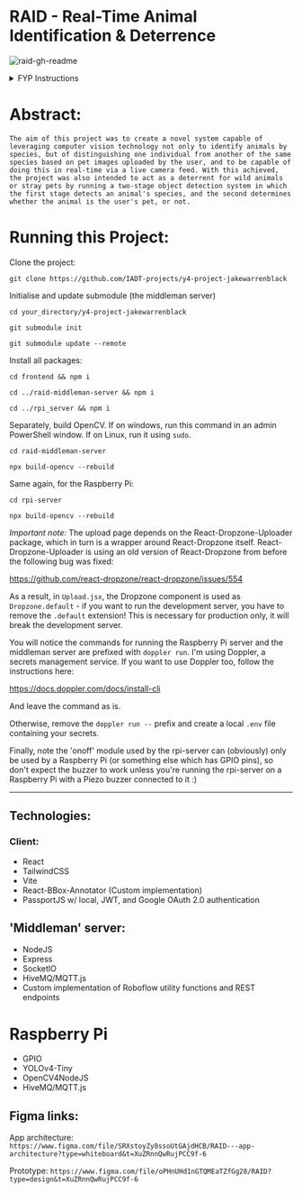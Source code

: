 # RAID - Real-Time Animal Identification & Deterrence
![raid-gh-readme](https://user-images.githubusercontent.com/47800618/219179484-fd456f2d-5907-409c-b5f0-57f714221be6.png)



<details>

  <summary>FYP Instructions</summary>

  [![Open in Visual Studio Code](https://classroom.github.com/assets/open-in-vscode-c66648af7eb3fe8bc4f294546bfd86ef473780cde1dea487d3c4ff354943c9ae.svg)](https://classroom.github.com/online_ide?assignment_repo_id=8884991&assignment_repo_type=AssignmentRepo)
  ## project_y4 repo

  this is a blank starter repository for the DL836 y4 project.

  Please note:

  You have to submit your code using Github classroom.
  You are expected to submit regularly during each sprint.
  You should track issues and errors and describe these changes in your implementaiton chapters.
  Use branches to distinguish between different stages. 

  Please note:

  * NO files larger than 100 MB can be committed using Github
  * If you wish to use larger files that this investigate the large file storage (LFS) option.
  * Include an appropriate .gitignore file for your source code. 


  ## Source Code
  Upload your source the code for your project to the "Source" folder

  ## Report
  Upload your report to the "Docs" folder as a .pdf. You also have to submit this as a TurnItin document.

  ## Screencast
  Create a walkthrough of your project with a voice-over. Upload a .mp4 file to video. 
</details>


# Abstract:
```
The aim of this project was to create a novel system capable of leveraging computer vision technology not only to identify animals by species, but of distinguishing one individual from another of the same species based on pet images uploaded by the user, and to be capable of doing this in real-time via a live camera feed. With this achieved, the project was also intended to act as a deterrent for wild animals or stray pets by running a two-stage object detection system in which the first stage detects an animal's species, and the second determines whether the animal is the user's pet, or not. 
```

# Running this Project:

Clone the project:
```
git clone https://github.com/IADT-projects/y4-project-jakewarrenblack
```

Initialise and update submodule (the middleman server)
```
cd your_directory/y4-project-jakewarrenblack

git submodule init

git submodule update --remote
```

Install all packages:
```
cd frontend && npm i

cd ../raid-middleman-server && npm i

cd ../rpi_server && npm i
```

Separately, build OpenCV. If on windows, run this command in an admin PowerShell window. If on Linux, run it using `sudo`.
```
cd raid-middleman-server

npx build-opencv --rebuild
```

Same again, for the Raspberry Pi:

```
cd rpi-server

npx build-opencv --rebuild
```

*Important note:*
The upload page depends on the React-Dropzone-Uploader package, which in turn is a wrapper around React-Dropzone itself. React-Dropzone-Uploader is using an old version of React-Dropzone from before the following bug was fixed:

https://github.com/react-dropzone/react-dropzone/issues/554

As a result, in `Upload.jsx`, the Dropzone component is used as `Dropzone.default` - if you want to run the development server, you have to remove the `.default` extension! This is necessary for production only, it will break the development server.

You will notice the commands for running the Raspberry Pi server and the middleman server are prefixed with `doppler run`. I'm using Doppler, a secrets management service. If you want to use Doppler too, follow the instructions here:

https://docs.doppler.com/docs/install-cli

And leave the command as is.

Otherwise, remove the `doppler run --` prefix and create a local `.env` file containing your secrets.

Finally, note the 'onoff' module used by the rpi-server can (obviously) only be used by a Raspberry Pi (or something else which has GPIO pins), so don't expect the buzzer to work unless you're running the rpi-server on a Raspberry Pi with a Piezo buzzer connected to it :)

---

## Technologies:

### Client:
- React
- TailwindCSS
- Vite
- React-BBox-Annotator (Custom implementation)
- PassportJS w/ local, JWT, and Google OAuth 2.0 authentication

## 'Middleman' server:
- NodeJS
- Express
- SocketIO
- HiveMQ/MQTT.js
- Custom implementation of Roboflow utility functions and REST endpoints

# Raspberry Pi
- GPIO
- YOLOv4-Tiny
- OpenCV4NodeJS
- HiveMQ/MQTT.js

## Figma links:

App architecture: `https://www.figma.com/file/SRXstoyZy8ssoUtGAjdHCB/RAID---app-architecture?type=whiteboard&t=XuZRnnQwRujPCC9f-6`

Prototype: `https://www.figma.com/file/oPHnUHd1nGTQMEaTZfGg28/RAID?type=design&t=XuZRnnQwRujPCC9f-6`
